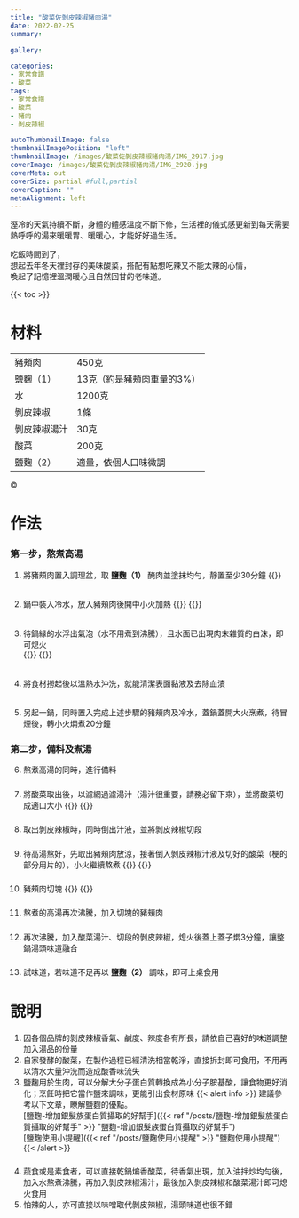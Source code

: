 ```yaml
---
title: "酸菜佐剝皮辣椒豬肉湯"
date: 2022-02-25
summary:

gallery: 

categories:
- 家常食譜
- 酸菜
tags:
- 家常食譜
- 酸菜
- 豬肉
- 剝皮辣椒

autoThumbnailImage: false
thumbnailImagePosition: "left"
thumbnailImage: /images/酸菜佐剝皮辣椒豬肉湯/IMG_2917.jpg
coverImage: /images/酸菜佐剝皮辣椒豬肉湯/IMG_2920.jpg
coverMeta: out
coverSize: partial #full,partial
coverCaption: ""
metaAlignment: left
---
```

溼冷的天氣持續不斷，身體的體感溫度不斷下修，生活裡的儀式感更新到每天需要熱呼呼的湯來暖暖胃、暖暖心，才能好好過生活。
<!--more-->
吃飯時間到了，\
想起去年冬天裡封存的美味酸菜，搭配有點想吃辣又不能太辣的心情，\
喚起了記憶裡溫潤暖心且自然回甘的老味道。

{{< toc >}}

# 材料
|||
|:--|:--|
|豬頰肉|450克|
|鹽麴（1）|13克（約是豬頰肉重量的3%）|
|水|1200克|
|剝皮辣椒|1條|
|剝皮辣椒湯汁|30克|
|酸菜|200克|
|鹽麴（2）|適量，依個人口味微調|
&copy;

# 作法
### 第一步，熬煮高湯
1. 將豬頰肉置入調理盆，取 **鹽麴（1）** 醃肉並塗抹均勻，靜置至少30分鐘
{{<image classes="clear nocaption fancybox fig-100" thumbnail-width="50%" thumbnail-height="50%" src="/images/酸菜佐剝皮辣椒豬肉湯/IMG_2801.jpg" title="" >}}

######
2. 鍋中裝入冷水，放入豬頰肉後開中小火加熱
{{<image classes="nocaption fancybox fig-100" thumbnail-width="50%" thumbnail-height="50%" src="/images/酸菜佐剝皮辣椒豬肉湯/IMG_2900.jpg" title="" >}}
{{<image classes="clear">}}

######
3. 待鍋緣的水浮出氣泡（水不用煮到沸騰），且水面已出現肉末雜質的白沫，即可熄火\
{{<image classes="nocaption fancybox fig-100" thumbnail-width="50%" thumbnail-height="50%" src="/images/酸菜佐剝皮辣椒豬肉湯/IMG_2904.jpg" title="" >}}
{{<image classes="clear">}}

######
4. 將食材撈起後以溫熱水沖洗，就能清潔表面黏液及去除血漬

######
5. 另起一鍋，同時置入完成上述步驟的豬頰肉及冷水，蓋鍋蓋開大火烹煮，待冒煙後，轉小火燜煮20分鐘

### 第二步，備料及煮湯
6. 熬煮高湯的同時，進行備料

#####
7. 將酸菜取出後，以濾網過濾湯汁（湯汁很重要，請務必留下來），並將酸菜切成適口大小
{{<image classes="nocaption fancybox fig-100" thumbnail-width="50%" thumbnail-height="50%" src="/images/酸菜佐剝皮辣椒豬肉湯/IMG_2907.jpg" title="" >}}
{{<image classes="clear">}}

#####
8. 取出剝皮辣椒時，同時倒出汁液，並將剝皮辣椒切段

#####
9. 待高湯熬好，先取出豬頰肉放涼，接著倒入剝皮辣椒汁液及切好的酸菜（梗的部分用片的），小火繼續熬煮
{{<image classes="nocaption fancybox fig-100" thumbnail-width="50%" thumbnail-height="50%" src="/images/酸菜佐剝皮辣椒豬肉湯/IMG_2910.jpg" title="" >}}
{{<image classes="clear">}}

#####
10. 豬頰肉切塊
{{<image classes="nocaption fancybox fig-100" thumbnail-width="50%" thumbnail-height="50%" src="/images/酸菜佐剝皮辣椒豬肉湯/IMG_2914.jpg" title="" >}}
{{<image classes="clear">}}

#####
11. 熬煮的高湯再次沸騰，加入切塊的豬頰肉

#####
12. 再次沸騰，加入酸菜湯汁、切段的剝皮辣椒，熄火後蓋上蓋子燜3分鐘，讓整鍋湯頭味道融合

#####
13. 試味道，若味道不足再以 **鹽麴（2）** 調味，即可上桌食用

# 說明
1. 因各個品牌的剝皮辣椒香氣、鹹度、辣度各有所長，請依自己喜好的味道調整加入湯品的份量
2.	自家發酵的酸菜，在製作過程已經清洗相當乾淨，直接拆封即可食用，不用再以清水大量沖洗而造成酸香味流失
3.	鹽麴用於生肉，可以分解大分子蛋白質轉換成為小分子胺基酸，讓食物更好消化；烹飪時把它當作鹽來調味，更能引出食材原味
{{< alert info >}}
建議參考以下文章，瞭解鹽麴的優點。\
[鹽麴-增加銀髮族蛋白質攝取的好幫手]({{< ref "/posts/鹽麴-增加銀髮族蛋白質攝取的好幫手" >}} "鹽麴-增加銀髮族蛋白質攝取的好幫手")\
[鹽麴使用小提醒]({{< ref "/posts/鹽麴使用小提醒" >}} "鹽麴使用小提醒")
{{< /alert >}}
#####
4.	蔬食或是素食者，可以直接乾鍋煸香酸菜，待香氣出現，加入油拌炒均勻後，加入水熬煮沸騰，再加入剝皮辣椒湯汁，最後加入剝皮辣椒和酸菜湯汁即可熄火食用
5.	怕辣的人，亦可直接以味噌取代剝皮辣椒，湯頭味道也很不錯